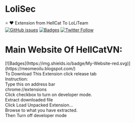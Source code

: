 # LoliSec

:star: :heart: Extension from HellCat To LoLiTeam</br>
[![GitHub issues](https://img.shields.io/github/issues/HellCatVN/HTMLIndex.svg)](https://github.com/HellCatVN/HellCatTool/issues)
[![Badges](https://img.shields.io/badge/Author-HellCatVN-brightgreen.svg)](https://www.facebook.com/hellcat.info)
[![Twitter Follow](https://img.shields.io/twitter/follow/espadrine.svg?style=social&label=Follow)](https://twitter.com/hellcatoffical)
</br>
<h1>Main Website Of HellCatVN:</h1>
[![Badges](https://img.shields.io/badge/My-Website-red.svg)](https://meomeoilu.blogspot.com/)</br>
To Download This Extension click release tab</br>
Instruction:</br>
Type this on address bar</br>
chrome://extensions</br>
Click checkbox to turn on developer mode.</br>
Extract downloaded file</br>
Click Load Unpacked Extension...</br>
Browse to what you have extracted.</br>
Then Turn off developer mode</br>
